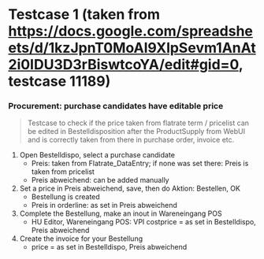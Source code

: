 # Testcase 1 (taken from https://docs.google.com/spreadsheets/d/1kzJpnT0MoAl9XlpSevm1AnAt2i0IDU3D3rBiswtcoYA/edit#gid=0, testcase 11189)
### Procurement: purchase candidates have editable price
> Testcase to check if the price taken from flatrate term / pricelist can be edited in Bestelldisposition after the ProductSupply from WebUI and is correctly taken from there in purchase order, invoice etc.

1. Open Bestelldispo, select a purchase candidate
    * Preis: taken from Flatrate_DataEntry; if none was set there: Preis is taken from pricelist
    * Preis abweichend: can be added manually 
2.  Set a price in Preis abweichend, save, then do Aktion: Bestellen, OK
    * Bestellung is created
    * Preis in orderline: as set in Preis abweichend
3. Complete the Bestellung, make an inout in Wareneingang POS
    * HU Editor, Wareneingang POS: VPI costprice = as set in Bestelldispo, Preis abweichend
4. Create the invoice for your Bestellung
    * price = as set in Bestelldispo, Preis abweichend


